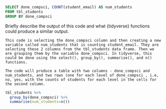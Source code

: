 ```sql
SELECT done_compsci, COUNT(student_email) AS num_students
FROM tbl_students
GROUP BY done_compsci
```

Briefly describe the output of this code and what {tidyverse} functions could produce a similar output.

```
This code is selecting the done_compsci column and then creating a new variable called num_students that is counting student_email. They are selecting these 2 columns from the tbl_students data frame. Then we are grouping them by the variable done_compsci. In tidyverse, this could be done using the select(), group_by(), summarise(), and n() functions.
```

```
The code will produce a table with two columns - done_compsci and num_students, and two rows (one for each level of done_compsci , i.e, no, yes, with the counts of students for each level in the cells for the second column.
```

```R
tbl_students %>%
  group_by(done_compsci) %>%
  summarise(num_students=n())
```

